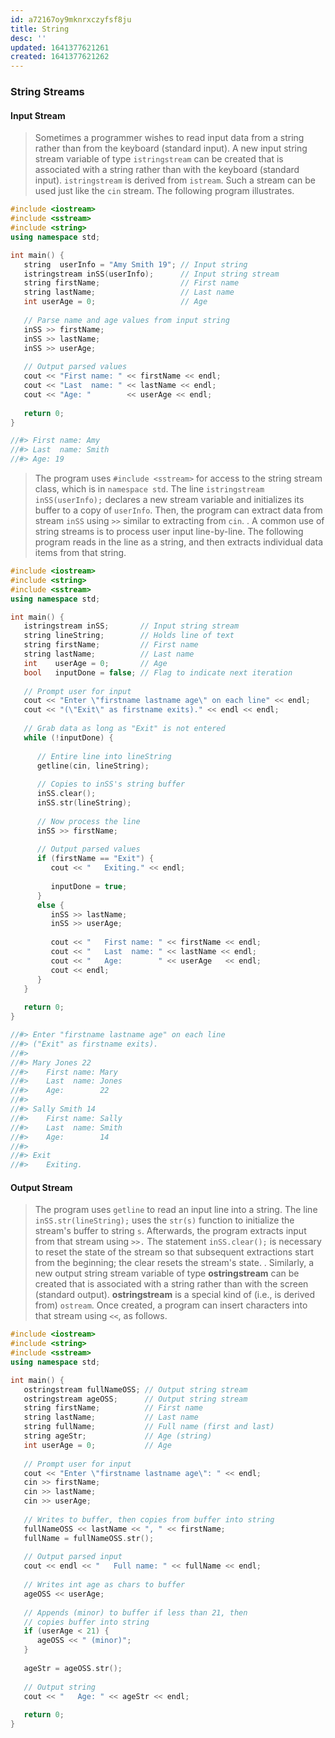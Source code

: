 ```yaml
---
id: a72167oy9mknrxczyfsf8ju
title: String
desc: ''
updated: 1641377621261
created: 1641377621262
---
```



### String Streams

#### Input Stream

> Sometimes a programmer wishes to read input data from a string rather than from the keyboard (standard input). A new input string stream variable of type `istringstream` can be created that is associated with a string rather than with the keyboard (standard input). `istringstream` is derived from `istream`. Such a stream can be used just like the `cin` stream. The following program illustrates.

```cpp
#include <iostream>
#include <sstream>
#include <string>
using namespace std;

int main() {
   string  userInfo = "Amy Smith 19"; // Input string
   istringstream inSS(userInfo);      // Input string stream
   string firstName;                  // First name
   string lastName;                   // Last name
   int userAge = 0;                   // Age
   
   // Parse name and age values from input string
   inSS >> firstName;
   inSS >> lastName;
   inSS >> userAge;
   
   // Output parsed values
   cout << "First name: " << firstName << endl;
   cout << "Last  name: " << lastName << endl;
   cout << "Age: "        << userAge << endl;
   
   return 0;
}

//#> First name: Amy
//#> Last  name: Smith
//#> Age: 19
```

> The program uses `#include <sstream>` for access to the string stream class, which is in `namespace std`. The line `istringstream inSS(userInfo);` declares a new stream variable and initializes its buffer to a copy of `userInfo`. Then, the program can extract data from stream `inSS` using `>>` similar to extracting from `cin`.
> .
> A common use of string streams is to process user input line-by-line. The following program reads in the line as a string, and then extracts individual data items from that string.

```cpp
#include <iostream>
#include <string>
#include <sstream>
using namespace std;

int main() {
   istringstream inSS;       // Input string stream
   string lineString;        // Holds line of text
   string firstName;         // First name
   string lastName;          // Last name
   int    userAge = 0;       // Age
   bool   inputDone = false; // Flag to indicate next iteration
   
   // Prompt user for input
   cout << "Enter \"firstname lastname age\" on each line" << endl;
   cout << "(\"Exit\" as firstname exits)." << endl << endl;
   
   // Grab data as long as "Exit" is not entered
   while (!inputDone) {
      
      // Entire line into lineString
      getline(cin, lineString);
      
      // Copies to inSS's string buffer
      inSS.clear();
      inSS.str(lineString);
      
      // Now process the line
      inSS >> firstName;
      
      // Output parsed values
      if (firstName == "Exit") {
         cout << "   Exiting." << endl;
         
         inputDone = true;
      }
      else {
         inSS >> lastName;
         inSS >> userAge;
         
         cout << "   First name: " << firstName << endl;
         cout << "   Last  name: " << lastName << endl;
         cout << "   Age:        " << userAge   << endl;
         cout << endl;
      }
   }
   
   return 0;
}

//#> Enter "firstname lastname age" on each line
//#> ("Exit" as firstname exits).
//#> 
//#> Mary Jones 22
//#>    First name: Mary
//#>    Last  name: Jones
//#>    Age:        22
//#> 
//#> Sally Smith 14
//#>    First name: Sally
//#>    Last  name: Smith
//#>    Age:        14
//#> 
//#> Exit
//#>    Exiting.
```

#### Output Stream

> The program uses `getline` to read an input line into a string. The line `inSS.str(lineString);` uses the `str(s)` function to initialize the stream's buffer to string `s`. Afterwards, the program extracts input from that stream using `>>.` The statement `inSS.clear();` is necessary to reset the state of the stream so that subsequent extractions start from the beginning; the clear resets the stream's state.
> .
> Similarly, a new output string stream variable of type **ostringstream** can be created that is associated with a string rather than with the screen (standard output). **ostringstream** is a special kind of (i.e., is derived from) `ostream`. Once created, a program can insert characters into that stream using `<<`, as follows.

```cpp
#include <iostream>
#include <string>
#include <sstream>
using namespace std;

int main() {
   ostringstream fullNameOSS; // Output string stream
   ostringstream ageOSS;      // Output string stream
   string firstName;          // First name
   string lastName;           // Last name
   string fullName;           // Full name (first and last)
   string ageStr;             // Age (string)
   int userAge = 0;           // Age
   
   // Prompt user for input
   cout << "Enter \"firstname lastname age\": " << endl;
   cin >> firstName;
   cin >> lastName;
   cin >> userAge;
   
   // Writes to buffer, then copies from buffer into string
   fullNameOSS << lastName << ", " << firstName;
   fullName = fullNameOSS.str();
   
   // Output parsed input
   cout << endl << "   Full name: " << fullName << endl;
   
   // Writes int age as chars to buffer
   ageOSS << userAge;
   
   // Appends (minor) to buffer if less than 21, then
   // copies buffer into string
   if (userAge < 21) {
      ageOSS << " (minor)";
   }
   
   ageStr = ageOSS.str();
   
   // Output string
   cout << "   Age: " << ageStr << endl;
   
   return 0;
}
```
